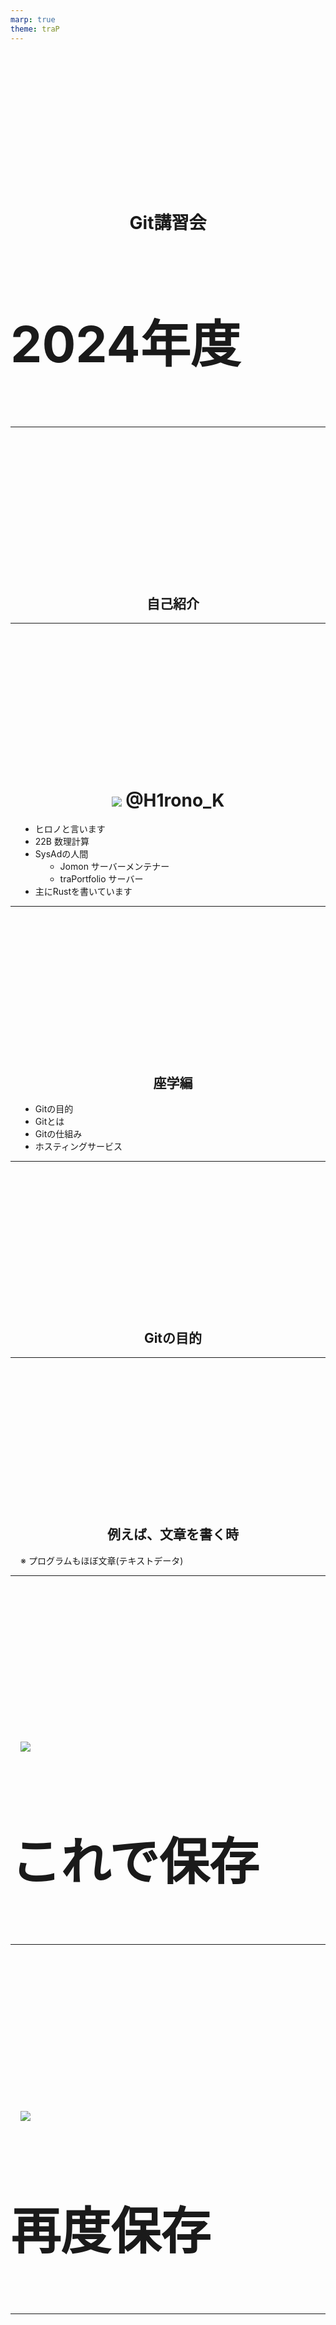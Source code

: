```yaml
---
marp: true
theme: traP
---
```


<!--
class: slides
-->
# Git講習会

### 2024年度

<!--
_class: title
-->

---

<style scoped>
h1, h2 {
    text-align: center;
    margin-inline-start: 0;
    margin-top: 16.6rem
}
</style>

## 自己紹介

---

# ![](./assets/H1rono.png) @H1rono_K

<!--
_class: user
-->

- ヒロノと言います
- 22B 数理計算
- SysAdの人間
    - Jomon サーバーメンテナー
    - traPortfolio サーバー
- 主にRustを書いています

---

## 座学編

- Gitの目的
- Gitとは
- Gitの仕組み
- ホスティングサービス

---

<style scoped>
h1, h2 {
    text-align: center;
    margin-inline-start: 0;
    margin-top: 16.6rem
}
</style>

## Gitの目的

---

## 例えば、文章を書く時

※ プログラムもほぼ文章(テキストデータ)

---

<!-- これを書くとスライド上部にちょっと空間ができて画像が上に詰まらない -->
##

![](./assets/word-demo-1.png)

### これで保存

---

##

![](./assets/word-demo-2.png)

### 再度保存

---

##

### 元に戻したいときは？

![](./assets/word-demo-3.png)

「簡単だよ！元に戻すボタンがあるじゃないか！」

---

<style scoped>
h1, h2 {
    text-align: center;
    margin-inline-start: 0;
    margin-top: 16.6rem
}
</style>

## でも、Wordを閉じて再度開くと...

---

##

<!-- <img src="https://md.trap.jp/uploads/upload_dc99b8ffdee48857c155afedcbe77d42.png" width="30%" /> -->

![](./assets/word-demo-4.png) ![](./assets/omg.png)

---

## 変更履歴は保存(永続化)されない

「元に戻す」は、一時的に
**編集ソフトを開いている時だけ**
保存されている履歴を戻している

---

# 困る

(特にプログラムを書いている時)

---

## 何が困るのか

例をいくつか見よう

- 何かアプリケーションに問題が起きた時
    - 問題の発生前まで戻すこと(復旧)ができない
    - 変更を見て原因を調査したい
- 新機能のテストをしたいとき
    - 今動いているプログラムを保存したまま最新版をテストしたい

---

## 解決策

**変更履歴が保存・復元できれば良い**

1. 保存のタイミングで、都度別名で保存する
    - データのサイズが膨大になる
    - ファイル名をきちんとしないと、履歴を追うのが面倒になる
1. 同じファイルに「バージョン」を付けて、任意の時点での状態を保存する
    - バージョン = 「どの時点のものか」を表す管理番号
        - バージョンさえ指定すれば、その時の状態にいつでも戻せる
    - これが**バージョン管理**

---

<style scoped>
h2, ul {
    margin-inline-start: 2rem !important;
}
</style>

## バージョン管理システム

![bg left:40% h:70%](./assets/version-db-image.svg)

- バージョン管理を実現するためのシステム
- Version Database内にVersionを保存する
    - 主に2種類の保存法(DeltaとSnapshot)
    - 詳しくは割愛

---

<style scoped>
h1, h2 {
    text-align: center;
    margin-inline-start: 0;
    margin-top: 16.6rem
}
</style>

## Gitとは

---

## Git

- バージョン管理システムの一つ
    - 今世界でもっとも使われているバージョン管理システム
    - 他にはMercurial、Subversionなどがある
- ファイルの変更の履歴を保存・管理
- プログラマを中心に、様々な人に愛用されている
    - 元はLinuxの作者が自分のプログラムの管理用に作ったので、
      「プログラマ向け」というのは意識されているであろう

---

## バージョン管理システムの分類

データをどこに置くかで大きく分類できる
- ローカル
- 集中
- 分散

---

## 用語の確認

- ローカル
    - プログラムを書く人それぞれのPC
    - 基本的に所有者しか見れない
- サーバー
    - 共有されていて、みんなが見れるPC

---

<style scoped>
h2, ul {
    margin-inline-start: 1rem !important;
}
</style>

## ローカル バージョン管理

![bg left:46% h:70%](./assets/local-version-control.svg)

- ローカルのみに状態を保存する
- 他人と共有がしにくい

---

<style scoped>
h2, ul {
    margin-inline-start: 1rem !important;
}
</style>

## 集中 バージョン管理

![bg left:50% h:70%](./assets/central-version-control.svg)

- サーバーに状態を保存する
- 複数人で共有できる
- サーバーが落ちたり壊れると被害が大きい
    - アクセスできない / データが消える

---

<style scoped>
h2, ul {
    margin-inline-start: 1rem !important;
}
</style>

## 分散 バージョン管理

![bg left:46% h:75%](./assets/distributed-version-control.svg)

- ローカルとサーバーに状態を保存
- 任意のタイミングで中身を同期する
- ローカルもサーバーもバックアップになれる
    - データが失われにくい

---

<style scoped>
h2, ul, p {
    margin-inline-start: 1rem !important;
}
</style>

## Git

分散バージョン管理システム
→ 各バージョンについて、以下の情報が「状態」として保存される

![bg left:44% h:50%](./assets/commit-example.png)

- **いつ保存したか**
- **誰が保存したか**
- **どこがどのように変更されたか**

---

# Gitの仕組み

Gitを構成する要素を見ていこう

---

## Repository

**Gitがバージョン管理する単位**

- ディレクトリ (= フォルダ) + Version Database
- 変更履歴の保存はリポジトリ単位で行われる
    - ファイルの構造
    - ファイルの状態

---

## Local Repository / Remote Repository

**Gitにおける分散バージョン管理システムの要素の呼び名**

- ローカルリポジトリ
    - ローカルにあるリポジトリ
- リモートリポジトリ
    - サーバーにあるリポジトリ
    - 全員に共有される

---

![bg w:70%](./assets/git-image.png)

---

## Commit

- 「バージョン」のGit内での呼び名
    - セーブポイントを作るイメージ
- Gitはコミットを基準として状態を移動する
    - 各コミット時の状態が保存される
    - コミットされていない時点には移れない
        - コミットの間の編集中の状態とか
- HEAD: 自分が今いるコミット(デフォルトはブランチの最新コミット)

---

## Branch

- コミットの集まり / 繋がり
    - リポジトリ内に複数存在する
    - 開発の本流から分岐できる
    - 本流を妨げることなく開発を進めるための仕組み
- **main** (旧: master)
    - 本流となるブランチの名前として主に用いられる

---

![bg w:70%](./assets/git-graph-example.png)

---

## Push / Pull

- ローカル - リモート間のコミット同期
- プッシュ
    - ローカルのコミットをリモートに送る
    - ローカルのブランチ → リモートのブランチ
- プル
    - リモートに集められたコミットをローカルに引っ張ってくる
    - リモートのブランチ → ローカルのブランチ

---

## Merge

- 他のブランチにあるコミットを全て取り込む
    - 取り込み元のブランチにないコミットが対象になる
    - 同じファイルに異なる変更が存在すると、Conflict(競合)する
- AをBにマージする ≠ BをAにマージする
    - Bが全てを持つ ⇔ Aが全てを持つ

---

## Pull Request (Merge Request)

- マージのお願い
    - 大体は本流のブランチへのマージのリクエストになる
- リモートリポジトリ上でマージするとき必ず行われる
    - 明確なチェック・議論ができるのが利点

---

![bg h:76%](./assets/gitea-mr-example.png)

---

<style scoped>
h1, h2 {
    text-align: center;
    margin-inline-start: 0;
    margin-top: 16.6rem
}
</style>

## ホスティングサービス

---

<style scoped>
h3 {
    font-size: 5rem;
}
</style>

## リモートリポジトリを用意する

- リモートリポジトリを用意するために、サーバーが必要
    - サーバー = みんなで共有できる・みんなが見れるPC
- 用意する方法
    - 借りる(traPはConohaを使ってる。他AWSやGCPなど)
    - 買う

<!-- クソでかいお気持ち -->
### いずれにせよ管理が大変!!

---

## ホスティングサービス

[**GitHub**](https://github.com) / **GitLab** / **Gitea** など

- Gitのリモートリポジトリが無料で作れて公開できるサービス
    - 自分でサーバー用意する必要が無い = 管理が簡単
    - Gitの性質上、コードの公開に適している
        - コード共有の場として使われることもしばしば
- 世間ではGitHubが圧倒的なシェアを誇る
- traPでも、Giteaというサービスを自前のサーバー上に用意している

---

## Git +α

サービスが独自にプログラミング / 開発に便利な機能を提供してくれる
- Issue / Project ... 課題・問題点の管理を容易に
- Organization ... ユーザーだけでなく、「組織」でリポジトリを管理
- Fork ... 他人のリポジトリを自分の管理下にコピーする(連携もできる)
- Security ... コードのセキュリティを担保する
- CI ... コードが動くかの確認(テスト)をPushごとに自動実行

**興味が出たら、調べて試してみよう**

---

<style scoped>
h3 {
    font-size: 5rem;
}
</style>

##

→ 実習へ続く


<!-- クソでかいお気持ち2 -->
### 皆さんも実際に使ってみましょう

参考文献

- Git公式: https://git-scm.com/book/ja/v2
- GitHub Docs: https://docs.github.com/en
